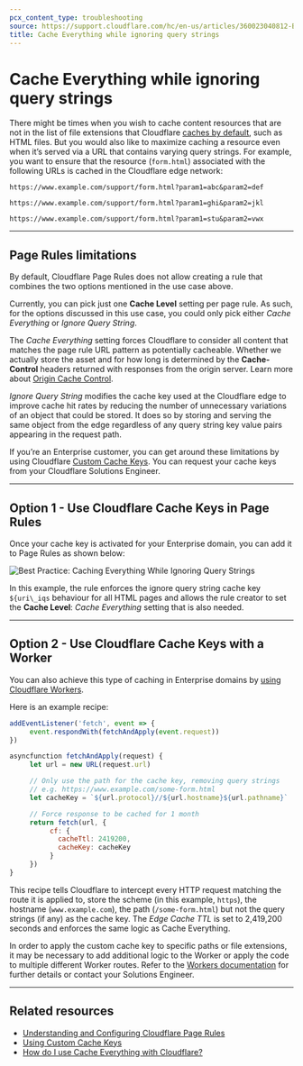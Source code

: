 ```yaml
---
pcx_content_type: troubleshooting
source: https://support.cloudflare.com/hc/en-us/articles/360023040812-Best-Practice-Caching-Everything-While-Ignoring-Query-Strings
title: Cache Everything while ignoring query strings
---
```


# Cache Everything while ignoring query strings

There might be times when you wish to cache content resources that are not in the list of file extensions that Cloudflare [caches by default](/cache/concepts/default-cache-behavior/), such as HTML files. But you would also like to maximize caching a resource even when it’s served via a URL that contains varying query strings. For example, you want to ensure that the resource (`form.html`) associated with the following URLs is cached in the Cloudflare edge network:

`https://www.example.com/support/form.html?param1=abc&param2=def`

`https://www.example.com/support/form.html?param1=ghi&param2=jkl`

`https://www.example.com/support/form.html?param1=stu&param2=vwx`

___

## Page Rules limitations

By default, Cloudflare Page Rules does not allow creating a rule that combines the two options mentioned in the use case above.

Currently, you can pick just one **Cache Level** setting per page rule. As such, for the options discussed in this use case, you could only pick either _Cache Everything_ or _Ignore Query String_.

The _Cache Everything_ setting forces Cloudflare to consider all content that matches the page rule URL pattern as potentially cacheable. Whether we actually store the asset and for how long is determined by the **Cache-Control** headers returned with responses from the origin server. Learn more about [Origin Cache Control](/cache/concepts/cache-control/).

_Ignore Query String_ modifies the cache key used at the Cloudflare edge to improve cache hit rates by reducing the number of unnecessary variations of an object that could be stored. It does so by storing and serving the same object from the edge regardless of any query string key value pairs appearing in the request path.

If you’re an Enterprise customer, you can get around these limitations by using Cloudflare [Custom Cache Keys](/cache/how-to/cache-keys/). You can request your cache keys from your Cloudflare Solutions Engineer.

___

## Option 1 - Use Cloudflare Cache Keys in Page Rules

Once your cache key is activated for your Enterprise domain, you can add it to Page Rules as shown below:

![Best Practice: Caching Everything While Ignoring Query Strings
](/images/support/hc-import-cf_page_rules_custom_cache_key.png)

In this example, the rule enforces the ignore query string cache key `${uri\_iqs` behaviour for all HTML pages and allows the rule creator to set the **Cache Level**: _Cache Everything_ setting that is also needed.

___

## Option 2 - Use Cloudflare Cache Keys with a Worker

You can also achieve this type of caching in Enterprise domains by [using Cloudflare Workers](/workers/examples/cache-using-fetch/).

Here is an example recipe:

```js
addEventListener('fetch', event => {
     event.respondWith(fetchAndApply(event.request))
})

asyncfunction fetchAndApply(request) {
     let url = new URL(request.url)

     // Only use the path for the cache key, removing query strings
     // e.g. https://www.example.com/some-form.html
     let cacheKey = `${url.protocol}//${url.hostname}${url.pathname}`

     // Force response to be cached for 1 month
     return fetch(url, {
          cf: {
            cacheTtl: 2419200,
            cacheKey: cacheKey
          }
     })
}
```

This recipe tells Cloudflare to intercept every HTTP request matching the route it is applied to, store the scheme (in this example, `https`), the hostname (`www.example.com`), the path (`/some-form.html`) but not the query strings (if any) as the cache key. The _Edge Cache TTL_ is set to 2,419,200 seconds and enforces the same logic as Cache Everything.

In order to apply the custom cache key to specific paths or file extensions, it may be necessary to add additional logic to the Worker or apply the code to multiple different Worker routes. Refer to the [Workers documentation](/workers/) for further details or contact your Solutions Engineer.

___

## Related resources

-   [Understanding and Configuring Cloudflare Page Rules](https://support.cloudflare.com/hc/articles/218411427)
-   [Using Custom Cache Keys](/cache/how-to/cache-keys/)
-   [How do I use Cache Everything with Cloudflare?](/cache/concepts/customize-cache/)
